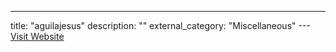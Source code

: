 ---
title: "aguilajesus"
description: ""
external_category: "Miscellaneous"
---[Visit Website](https://github.com/aguilajesus)

